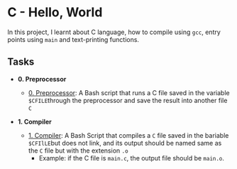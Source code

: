 # **C - Hello, World**
In this project, I learnt about C language, how to compile using `gcc`,
entry points using `main` and text-printing functions.
## Tasks 
- **0. Preprocessor**

  - [0. Preprocessor](./0-processor): A Bash script that runs a C file saved in the variable `$CFILE`through the preprocessor and save the result into another file `C`

- **1. Compiler**
  - [1. Compiler](./1-compiler): A Bash Script that compiles a `C` file saved in the bariable `$CFIlLE`but does not link, and its output should be named same as the `C` file but with the extension `.o`
     * Example: if the C file is `main.c`, the output file should be `main.o`.

